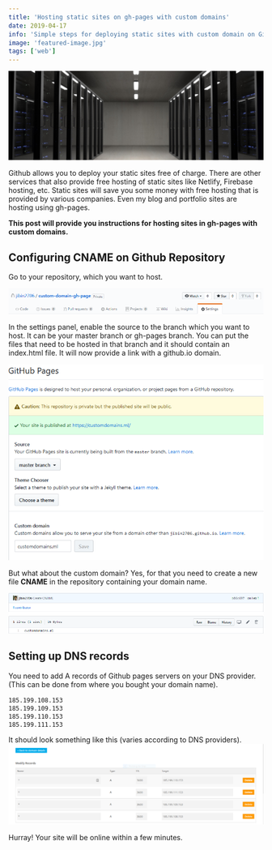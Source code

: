 ```yaml
---
title: 'Hosting static sites on gh-pages with custom domains'
date: 2019-04-17
info: 'Simple steps for deploying static sites with custom domain on Github'
image: 'featured-image.jpg'
tags: ['web']
---
```


![Servers](featured-image.jpg)

Github allows you to deploy your static sites free of charge. There are other services that also provide free hosting of static sites like Netlify, Firebase hosting, etc. Static sites will save you some money with free hosting that is provided by various companies.
Even my blog and portfolio sites are hosting using gh-pages.

**This post will provide you instructions for hosting sites in gh-pages with custom domains.**

## Configuring CNAME on Github Repository

Go to your repository, which you want to host.

![Github Settings Menu](settings.png)

In the settings panel, enable the source to the branch which you want to host. It can be your master branch or gh-pages branch.
You can put the files that need to be hosted in that branch and it should contain an index.html file.
It will now provide a link with a github.io domain.

![Setting up custom domain](custom-domain-settings.png)

But what about the custom domain?
Yes, for that you need to create a new file **CNAME** in the repository containing your domain name.

![CNAME file](cname.png)

## Setting up DNS records

You need to add A records of Github pages servers on your DNS provider. (This can be done from where you bought your domain name).

```
185.199.108.153
185.199.109.153
185.199.110.153
185.199.111.153
```

It should look something like this (varies according to DNS providers).
![DNS Settings](dns-settings.png)

Hurray! Your site will be online within a few minutes.
